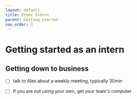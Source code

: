 ```yaml
---
layout: default
title: Other Intern
parent: Getting started
nav_order: 2
---
```


# Getting started as an intern

## Getting down to business

- [ ] talk to Alex about a weekly meeting, typically 30min

- [ ] If you are not using your own, get your team's computer

<!--- Scripts that are required for this specific page. It won't be displayed. Keep that section after all markdown.
-->
<script>
/*Enables the checkboxes*/
var inp = document.getElementsByTagName("input");
for (var i = 0; i < inp.length; i++) {
    if ( inp[i].type == "checkbox" ) {
        inp[i].disabled=false;
    }
}
</script>